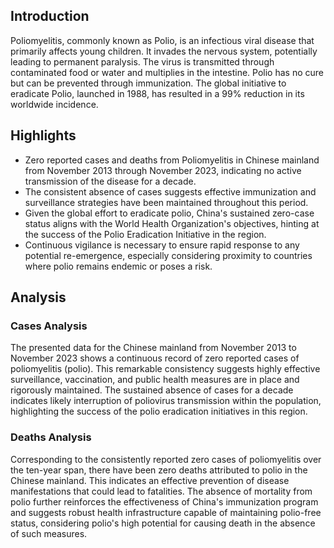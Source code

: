 ## Introduction

Poliomyelitis, commonly known as Polio, is an infectious viral disease that primarily affects young children. It invades the nervous system, potentially leading to permanent paralysis. The virus is transmitted through contaminated food or water and multiplies in the intestine. Polio has no cure but can be prevented through immunization. The global initiative to eradicate Polio, launched in 1988, has resulted in a 99% reduction in its worldwide incidence.
## Highlights

- Zero reported cases and deaths from Poliomyelitis in Chinese mainland from November 2013 through November 2023, indicating no active transmission of the disease for a decade. <br/>
- The consistent absence of cases suggests effective immunization and surveillance strategies have been maintained throughout this period. <br/>
- Given the global effort to eradicate polio, China's sustained zero-case status aligns with the World Health Organization's objectives, hinting at the success of the Polio Eradication Initiative in the region. <br/>
- Continuous vigilance is necessary to ensure rapid response to any potential re-emergence, especially considering proximity to countries where polio remains endemic or poses a risk. <br/>
## Analysis

### Cases Analysis
The presented data for the Chinese mainland from November 2013 to November 2023 shows a continuous record of zero reported cases of poliomyelitis (polio). This remarkable consistency suggests highly effective surveillance, vaccination, and public health measures are in place and rigorously maintained. The sustained absence of cases for a decade indicates likely interruption of poliovirus transmission within the population, highlighting the success of the polio eradication initiatives in this region.

### Deaths Analysis
Corresponding to the consistently reported zero cases of poliomyelitis over the ten-year span, there have been zero deaths attributed to polio in the Chinese mainland. This indicates an effective prevention of disease manifestations that could lead to fatalities. The absence of mortality from polio further reinforces the effectiveness of China's immunization program and suggests robust health infrastructure capable of maintaining polio-free status, considering polio's high potential for causing death in the absence of such measures.
